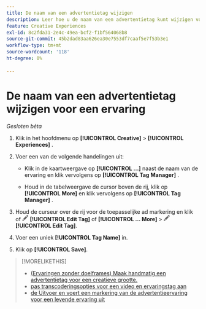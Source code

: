 ```yaml
---
title: De naam van een advertentietag wijzigen
description: Leer hoe u de naam van een advertentietag kunt wijzigen voor een ervaring.
feature: Creative Experiences
exl-id: 8c2fda31-2e4c-49ea-bcf2-f1bf564068b8
source-git-commit: 45b2dad83aa626ea30e7553df7caaf5e7f53b3e1
workflow-type: tm+mt
source-wordcount: '118'
ht-degree: 0%

---
```


# De naam van een advertentietag wijzigen voor een ervaring

*Gesloten bèta*

1. Klik in het hoofdmenu op **[!UICONTROL Creative]** > **[!UICONTROL Experiences]** .

1. Voer een van de volgende handelingen uit:

   * Klik in de kaartweergave op **[!UICONTROL ...]** naast de naam van de ervaring en klik vervolgens op **[!UICONTROL Tag Manager]** .

   * Houd in de tabelweergave de cursor boven de rij, klik op **[!UICONTROL More]** en klik vervolgens op **[!UICONTROL Tag Manager]** .

1. Houd de curseur over de rij voor de toepasselijke ad markering en klik of ![ uitgeeft markering ](/help/creative/assets/edit-gray.png " uitgeeft markering ") **[!UICONTROL Edit Tag]** of **[!UICONTROL ... More]** > ![Tag bewerken](/help/creative/assets/edit-gray.png "Tag bewerken") **[!UICONTROL Edit Tag]**. <!-- Tag Manager has only a list view, but no card view, as of 2/2. -->

1. Voer een uniek **[!UICONTROL Tag Name]** in.

1. Klik op **[!UICONTROL Save]**.

>[!MORELIKETHIS]
>
>* [ (Ervaringen zonder doelframes) Maak handmatig een advertentietag voor een creatieve grootte. ](experience-tag-create-manually.md)
>* [ pas transcoderingsopties voor een video en ervaringstag aan ](experience-tag-video-transcoding.md)
>* [ de Uitvoer en voert een markering van de advertentieervaring voor een levende ervaring uit ](experience-tag-export.md)
